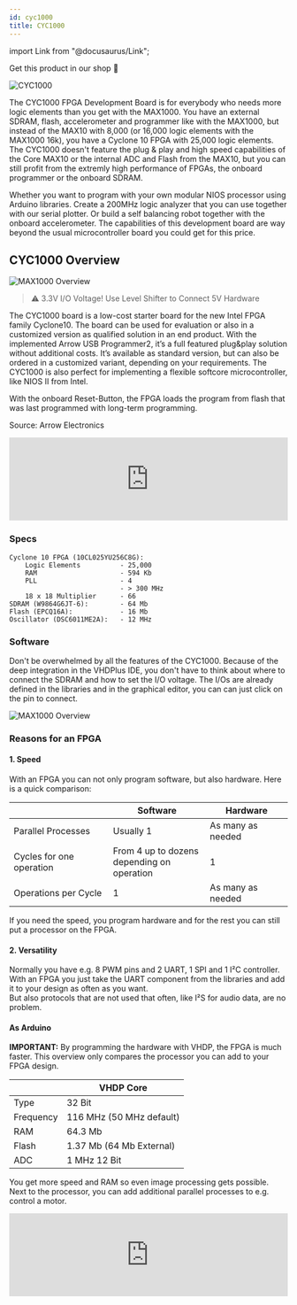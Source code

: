 ```yaml
---
id: cyc1000
title: CYC1000
---
```


import Link from "@docusaurus/Link";

<Link className="button button--lg shopButton margin-bottom--lg" href="https://shop.vhdplus.com/product/cyc1000/">Get this product in our shop 🛒</Link>

![CYC1000](/img/cyc1000/TEI0003.png)

The CYC1000 FPGA Development Board is for everybody who needs more logic elements than you get with the MAX1000. You have an external SDRAM, flash, accelerometer and programmer like with the MAX1000, but instead of the MAX10 with 8,000 (or 16,000 logic elements with the MAX1000 16k), you have a Cyclone 10 FPGA with 25,000 logic elements. 
The CYC1000 doesn't feature the plug & play and high speed capabilities of the Core MAX10 or the internal ADC and Flash from the MAX10, but you can still profit from the extremly high performance of FPGAs, the onboard programmer or the onboard SDRAM.

Whether you want to program with your own modular NIOS processor using Arduino libraries. 
Create a 200MHz logic analyzer that you can use together with our serial plotter. 
Or build a self balancing robot together with the onboard accelerometer.
The capabilities of this development board are way beyond the usual microcontroller board you could get for this price.

## CYC1000 Overview
![MAX1000 Overview](/img/cyc1000/Top_labled.png)

> :warning: 3.3V I/O Voltage! Use Level Shifter to Connect 5V Hardware

The CYC1000 board is a low-cost starter board for the new Intel
FPGA family Cyclone10. The board can be used for evaluation or
also in a customized version as qualified solution in an end
product. With the implemented Arrow USB Programmer2, it’s a full
featured plug&play solution without additional costs. It’s available
as standard version, but can also be ordered in a customized
variant, depending on your requirements. The CYC1000 is also
perfect for implementing a flexible softcore microcontroller, like
NIOS II from Intel. 

With the onboard Reset-Button, the FPGA loads the program from flash that was last programmed with long-term programming.

Source: Arrow Electronics

<div class="fluidMedia"><iframe id="ytplayer" type="text/html" width="100%" src="https://www.youtube.com/embed/zSNgOrOqXTg?autoplay=0&origin=http://vhdplus.com" frameborder="0" allowFullScreen></iframe></div>

### Specs

    Cyclone 10 FPGA (10CL025YU256C8G):
        Logic Elements          - 25,000
        RAM                     - 594 Kb
        PLL                     - 4
                                - > 300 MHz
        18 x 18 Multiplier      - 66
    SDRAM (W9864G6JT-6):        - 64 Mb
    Flash (EPCQ16A):            - 16 Mb
    Oscillator (DSC6011ME2A):   - 12 MHz

### Software

Don't be overwhelmed by all the features of the CYC1000. Because of the deep integration in the VHDPlus IDE, you don't have to think about where to connect the SDRAM and how to set the I/O voltage. The I/Os are already defined in the libraries and in the graphical editor, you can can just click on the pin to connect.

![MAX1000 Overview](/img/max1000/Image2.jpg)

### Reasons for an FPGA

#### 1. Speed
With an FPGA you can not only program software, but also hardware. Here is a quick comparison:

|                        |Software                                      |Hardware         |
|------------------------|----------------------------------------------|-----------------|
|Parallel Processes      |Usually 1                                     |As many as needed|
|Cycles for one operation|From 4 up to dozens<br/>depending on operation|1                |
|Operations per Cycle    |1                                             |As many as needed|

If you need the speed, you program hardware and for the rest you can still put a processor on the FPGA.

#### 2. Versatility
Normally you have e.g. 8 PWM pins and 2 UART, 1 SPI and 1 I²C controller. With an FPGA you just take the UART component from the libraries and add it to your design as often as you want. <br/>
But also protocols that are not used that often, like I²S for audio data, are no problem.

#### As Arduino
**IMPORTANT:** By programming the hardware with VHDP, the FPGA is much faster. This overview only compares the processor you can add to your FPGA design.

|           | VHDP Core                         |
|-----------|-----------------------------------|
| Type      | 32 Bit                            |
| Frequency | 116 MHz (50 MHz default)          |
| RAM       | 64.3 Mb                           |
| Flash     | 1.37 Mb (64 Mb External)          |
| ADC       | 1 MHz 12 Bit                      |

You get more speed and RAM so even image processing gets possible. Next to the processor, you can add additional parallel processes to e.g. control a motor.

<div class="fluidMedia"><iframe id="ytplayer" type="text/html" width="100%" src="https://www.youtube.com/embed/WZTix6MlBNM?autoplay=0&origin=http://vhdplus.com" frameborder="0" allowFullScreen></iframe></div>